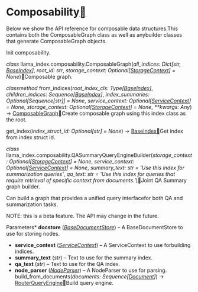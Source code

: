 Composability[](#composability "Permalink to this heading")
============================================================

Below we show the API reference for composable data structures.This contains both the ComposableGraph class as well as anybuilder classes that generate ComposableGraph objects.

Init composability.

*class* llama\_index.composability.ComposableGraph(*all\_indices: Dict[str, [BaseIndex](indices.html#llama_index.indices.base.BaseIndex "llama_index.indices.base.BaseIndex")]*, *root\_id: str*, *storage\_context: Optional[[StorageContext](storage.html#llama_index.storage.storage_context.StorageContext "llama_index.storage.storage_context.StorageContext")] = None*)[](#llama_index.composability.ComposableGraph "Permalink to this definition")Composable graph.

*classmethod* from\_indices(*root\_index\_cls: Type[[BaseIndex](indices.html#llama_index.indices.base.BaseIndex "llama_index.indices.base.BaseIndex")]*, *children\_indices: Sequence[[BaseIndex](indices.html#llama_index.indices.base.BaseIndex "llama_index.indices.base.BaseIndex")]*, *index\_summaries: Optional[Sequence[str]] = None*, *service\_context: Optional[[ServiceContext](service_context.html#llama_index.indices.service_context.ServiceContext "llama_index.indices.service_context.ServiceContext")] = None*, *storage\_context: Optional[[StorageContext](storage.html#llama_index.storage.storage_context.StorageContext "llama_index.storage.storage_context.StorageContext")] = None*, *\*\*kwargs: Any*) → [ComposableGraph](#llama_index.composability.ComposableGraph "llama_index.indices.composability.graph.ComposableGraph")[](#llama_index.composability.ComposableGraph.from_indices "Permalink to this definition")Create composable graph using this index class as the root.

get\_index(*index\_struct\_id: Optional[str] = None*) → [BaseIndex](indices.html#llama_index.indices.base.BaseIndex "llama_index.indices.base.BaseIndex")[](#llama_index.composability.ComposableGraph.get_index "Permalink to this definition")Get index from index struct id.

*class* llama\_index.composability.QASummaryQueryEngineBuilder(*storage\_context: Optional[[StorageContext](storage.html#llama_index.storage.storage_context.StorageContext "llama_index.storage.storage_context.StorageContext")] = None*, *service\_context: Optional[[ServiceContext](service_context.html#llama_index.indices.service_context.ServiceContext "llama_index.indices.service_context.ServiceContext")] = None*, *summary\_text: str = 'Use this index for summarization queries'*, *qa\_text: str = 'Use this index for queries that require retrieval of specific context from documents.'*)[](#llama_index.composability.QASummaryQueryEngineBuilder "Permalink to this definition")Joint QA Summary graph builder.

Can build a graph that provides a unified query interfacefor both QA and summarization tasks.

NOTE: this is a beta feature. The API may change in the future.

Parameters* **docstore** ([*BaseDocumentStore*](storage/docstore.html#llama_index.storage.docstore.BaseDocumentStore "llama_index.storage.docstore.BaseDocumentStore")) – A BaseDocumentStore to use for storing nodes.
* **service\_context** ([*ServiceContext*](service_context.html#llama_index.indices.service_context.ServiceContext "llama_index.indices.service_context.ServiceContext")) – A ServiceContext to use forbuilding indices.
* **summary\_text** (*str*) – Text to use for the summary index.
* **qa\_text** (*str*) – Text to use for the QA index.
* **node\_parser** ([*NodeParser*](service_context/node_parser.html#llama_index.node_parser.NodeParser "llama_index.node_parser.NodeParser")) – A NodeParser to use for parsing.
build\_from\_documents(*documents: Sequence[[Document](node.html#llama_index.schema.Document "llama_index.schema.Document")]*) → [RouterQueryEngine](query/query_engines/router_query_engine.html#llama_index.query_engine.router_query_engine.RouterQueryEngine "llama_index.query_engine.router_query_engine.RouterQueryEngine")[](#llama_index.composability.QASummaryQueryEngineBuilder.build_from_documents "Permalink to this definition")Build query engine.

